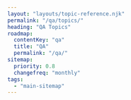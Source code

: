 ```yaml
---
layout: "layouts/topic-reference.njk"
permalink: "/qa/topics/"
heading: "QA Topics"
roadmap:
  contentKey: "qa"
  title: "QA"
  permalink: "/qa/"
sitemap:
  priority: 0.8
  changefreq: "monthly"
tags:
  - "main-sitemap"
---
```



